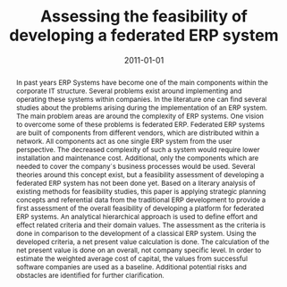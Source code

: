 ---
abstract: In past years ERP Systems have become one of the main components within
  the corporate IT structure. Several problems exist around implementing and operating
  these systems within companies. In the literature one can find several studies about
  the problems arising during the implementation of an ERP system. The main problem
  areas are around the complexity of ERP systems. One vision to overcome some of these
  problems is federated ERP. Federated ERP systems are built of components from different
  vendors, which are distributed within a network. All components act as one single
  ERP system from the user  perspective. The decreased complexity of such a system
  would require lower installation and maintenance cost. Additional, only the components
  which are needed to cover the company´s business processes would be used. Several
  theories around this concept exist, but a feasibility assessment of developing a
  federated ERP system has not been done yet. Based on a literary analysis of existing
  methods for feasibility studies, this paper is applying strategic planning concepts
  and referential data from the traditional ERP  development to provide a first assessment
  of the overall feasibility of developing a platform for federated ERP systems. An
  analytical hierarchical approach is used to define effort and effect related criteria
  and their domain values. The assessment as the criteria is done in comparison to
  the development of a classical ERP system. Using the developed criteria, a net present
  value calculation is done. The calculation of the net present value is done on an
  overall, not company specific level. In order to estimate the weighted  average
  cost of capital, the values from successful software companies are used as a baseline.
  Additional potential risks and obstacles are identified for further clarification.
authors:
- Michael Gall
- Thomas Grechenig
- Mogens Bjerre
date: '2011-01-01'
featured: false
links:
- name: Publik
  url: https://publik.tuwien.ac.at/showentry.php?ID=205874&lang=2
publication: International Journal of Managing Information Technology (IJMIT), 3 (2011),
  3; 16 - 26
publication_types:
- '2'
publishDate: '2011-01-01'
title: Assessing the feasibility of developing a federated ERP system
url_pdf: ''
---
